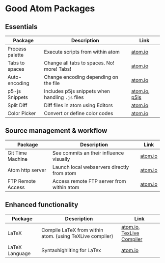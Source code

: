 # Good Atom Packages

## Essentials

Package | Description | Link
--- | --- | ---
Process palette | Execute scripts from within atom                 | [atom.io](https://atom.io/packages/process-palette)
Tabs to spaces  | Change all tabs to spaces. No! more! Tabs!       | [atom.io](https://atom.io/packages/tabs-to-spaces)
Auto-encoding   | Change encoding depending on the file            | [atom.io](https://atom.io/packages/auto-encoding)
p5-js Snippets  | Includes p5js snippets when handling `.js` files | [atom.io](https://atom.io/packages/p5js-snippets), [p5js](https://p5js.org/)
Split Diff      | Diff files in atom using Editors                 | [atom.io](https://atom.io/packages/split-diff)
Color Picker    | Convert or define color codes                    | [atom.io](https://atom.io/packages/color-picker)


## Source management & workflow

Package | Description | Link
--- | --- | ---
Git Time Machine  | See commits an their influence visually    | [atom.io](https://atom.io/packages/auto-encoding)
Atom http server  | Launch local webservers directly from atom | [atom.io](https://atom.io/packages/atom-live-server)
FTP Remote Access | Access remote FTP server from within atom  | [atom.io](https://atom.io/packages/ftp-remote-edit)

## Enhanced functionality

Package | Description | Link
--- | --- | ---
LaTeX             | Compile LaTeX from within atom. (using TeXLive compiler) | [atom.io](https://atom.io/packages/latex), [TexLive Compiler](https://www.tug.org/texlive/)
LaTeX Language    | Syntaxhighliting for LaTex                               | [atom.io](https://atom.io/packages/language-latex)
